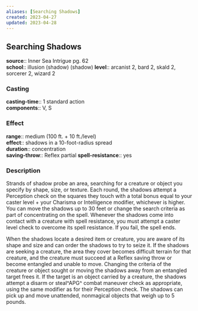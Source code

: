 ```yaml
---
aliases: [Searching Shadows]
created: 2023-04-27
updated: 2023-04-28
---
```


## Searching Shadows

**source**:: Inner Sea Intrigue pg. 62  
**school**:: illusion (shadow) (shadow)
**level**:: arcanist 2, bard 2, skald 2, sorcerer 2, wizard 2

### Casting

**casting-time**:: 1 standard action  
**components**:: V, S

### Effect

**range**:: medium (100 ft. + 10 ft./level)  
**effect**:: shadows in a 10-foot-radius spread  
**duration**:: concentration  
**saving-throw**:: Reflex partial
**spell-resistance**:: yes

### Description

Strands of shadow probe an area, searching for a creature or object you specify by shape, size, or texture. Each round, the shadows attempt a Perception check on the squares they touch with a total bonus equal to your caster level + your Charisma or Intelligence modifier, whichever is higher. You can move the shadows up to 30 feet or change the search criteria as part of concentrating on the spell. Whenever the shadows come into contact with a creature with spell resistance, you must attempt a caster level check to overcome its spell resistance. If you fail, the spell ends.  
  
When the shadows locate a desired item or creature, you are aware of its shape and size and can order the shadows to try to seize it. If the shadows are seeking a creature, the area they cover becomes difficult terrain for that creature, and the creature must succeed at a Reflex saving throw or become entangled and unable to move. Changing the criteria of the creature or object sought or moving the shadows away from an entangled target frees it. If the target is an object carried by a creature, the shadows attempt a disarm or steal^APG^ combat maneuver check as appropriate, using the same modifier as for their Perception check. The shadows can pick up and move unattended, nonmagical objects that weigh up to 5 pounds.
